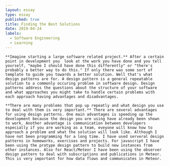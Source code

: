 ```yaml
---
layout: essay
type: essay
published: true
title: Finding the Best Solutions
date: 2019-04-24
labels:
  - Software Engineering
  - Learning
---
```

	**Imagine starting a large software related project.** After a certain point in development you  look at the work you have done and you tell yourself, "maybe I should have done this differently" or "there's probably a better way to do this." If only there was some sort of template to guide you towards a better solution. Well that's what design patterns are for. A design pattern is a general repeatable solution to a commonly occuring problem in software design. Design patterns address the questions about the structure of your software and what approaches you might take to handle certain problems with each approach having advantages and disadvantages. 
	
    **There are many problems that pop up repeatly and what design you use to deal with them is very important.** There are several advantages for using design patterns. One main advantages is speeding up the development because the design you are using have already been shown to work. Another advantage is communication between developers especially if you are working as a team, eveyone will know how to approach a problem and what the solution will look like. Although I have not been programming for a long time. I have used serveral design patterns in homeworks, exercises and projects. For javascript I have been using the protype design pattern to build new instances from other instances. Also for React/Meteor I have been using the observer design pattern to deal with subscriptions and publications in Meteor. This is very important for how data flows and communicates in Meteor.